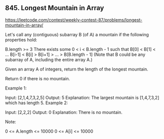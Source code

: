 ## 845. Longest Mountain in Array

https://leetcode.com/contest/weekly-contest-87/problems/longest-mountain-in-array/

Let's call any (contiguous) subarray B (of A) a mountain if the following properties hold:

B.length >= 3
There exists some 0 < i < B.length - 1 such that B[0] < B[1] < ... B[i-1] < B[i] > B[i+1] > ... > B[B.length - 1]
(Note that B could be any subarray of A, including the entire array A.)

Given an array A of integers, return the length of the longest mountain.

Return 0 if there is no mountain.

Example 1:

Input: [2,1,4,7,3,2,5]
Output: 5
Explanation: The largest mountain is [1,4,7,3,2] which has length 5.
Example 2:

Input: [2,2,2]
Output: 0
Explanation: There is no mountain.

Note:

0 <= A.length <= 10000
0 <= A[i] <= 10000
